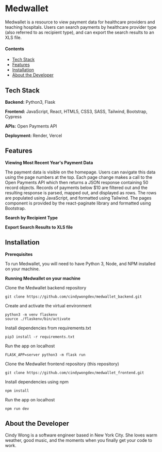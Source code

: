 # Medwallet

Medwallet is a resource to view payment data for healthcare providers and teaching hospitals. Users can search payments by healthcare provider type (also referred to as recipient type), and can export the search results to an XLS file.

<!-- The data is updated once the newest year's datastore is released by the Open Payments API. -->

#### Contents

- [Tech Stack](#tech-stack)
- [Features](#features)
- [Installation](#installation)
- [About the Developer](#about-the-developer)

## Tech Stack

**Backend:** Python3, Flask

**Frontend:** JavaScript, React, HTML5, CSS3, SASS, Tailwind, Bootstrap, Cypress

**APIs:** Open Payments API

**Deployment:** Render, Vercel
<!-- ok idt i can deploy on just render bc user needs to be able to download and run on their own local machine as well and make edits too-->

## Features

**Viewing Most Recent Year's Payment Data**

The payment data is visible on the homepage. Users can navigate this data using the page numbers at the top. Each page change makes a call to the Open Payments API which then returns a JSON response containing 50 record objects. Records of payments below $10 are filtered out and the resulting response is parsed, mapped out, and displayed as rows. The rows are populated using JavaScript, and formatted using Tailwind. The pages component is provided by the react-paginate library and formatted using Bootstrap.

<!-- ![View & Navigate Payment Data](https://user-images.githubusercontent.com/58803587/76893349-70a53d00-6849-11ea-9c20-3c328d695a2a.gif "View & Navigate Payment Data") -->

**Search by Recipient Type**

<!-- On each trail page, there are buttons so that logged in users can easily save trails for future outings or mark already-hiked trails as completed. Each button click submits an AJAX request to the server to update the database accordingly. -->

<!-- ![Save Trails](https://user-images.githubusercontent.com/58803587/76901133-e1535600-6857-11ea-921a-90676eec85f3.gif "Mark trails saved or completed") -->

**Export Search Results to XLS file**

<!-- One of they key features on Route Trout is trip planning. Users can create trips to keep track of where they're staying, where they plan to hike, and other users involved. Once a trip is created, a separate layer of map markers appears on the search results page to visualize the trip. These trip markers are easily toggled off or on using the "hide" or "show" buttons at the bottom of the map. -->

<!-- ![Trips](https://user-images.githubusercontent.com/58803587/76902715-d4cffd00-6859-11ea-88f5-0125ed62e983.gif "Plan hiking trips") -->

## Installation

**Prerequisites**

To run Medwallet, you will need to have Python 3, Node, and NPM installed on your machine.

**Running Medwallet on your machine**

Clone the Medwallet backend repository
```shell
git clone https://github.com/cindywongdev/medwallet_backend.git
```
Create and activate the virtual environment
```shell
python3 -m venv flaskenv
source ./flaskenv/bin/activate
```
Install dependencies from requirements.txt
```shell
pip3 install -r requirements.txt
```
Run the app on localhost
```shell
FLASK_APP=server python3 -m flask run
```
Clone the Medwallet frontend repository (this repository)
```shell
git clone https://github.com/cindywongdev/medwallet_frontend.git
```
Install dependencies using npm
```shell
npm install
```
Run the app on localhost
```shell
npm run dev
```

## About the Developer

Cindy Wong is a software engineer based in New York City. She loves warm weather, good music, and the moments when you finally get your code to work.